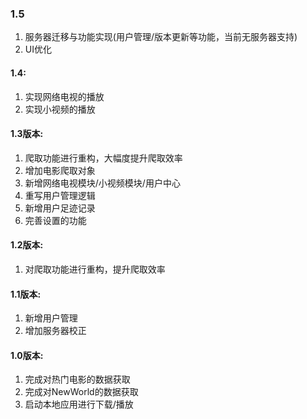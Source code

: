  ### 1.5
1. 服务器迁移与功能实现(用户管理/版本更新等功能，当前无服务器支持)
2. UI优化   

 #### 1.4:
1. 实现网络电视的播放
2. 实现小视频的播放

 #### 1.3版本:
1. 爬取功能进行重构，大幅度提升爬取效率
2. 增加电影爬取对象
3. 新增网络电视模块/小视频模块/用户中心
4. 重写用户管理逻辑
5. 新增用户足迹记录
6. 完善设置的功能
          
 #### 1.2版本:
1. 对爬取功能进行重构，提升爬取效率

 #### 1.1版本:
1. 新增用户管理
2. 增加服务器校正

 #### 1.0版本:
1. 完成对热门电影的数据获取
2. 完成对NewWorld的数据获取
3. 启动本地应用进行下载/播放
